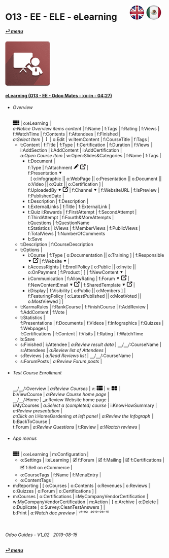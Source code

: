 # O13 - EE - ELE - eLearning &nbsp;&nbsp;&nbsp;&nbsp; [![en-uk](/doc/img/flg/en-uk-flg-btn-sml.png)](/en-uk/o13/ee/ele/en-uk-o13-ee-ele-guides.md) [ ![es-mx](/doc/img/flg/es-mx-flg-btn-sml.png)](/es-mx/o13/ee/ele/es-mx-o13-ee-ele-guides.md)
#### [_&#x23CE; menu_](/en-uk/o13/ee/en-uk-o13-ee-guides-menu.md "Back to EE menu")  
### ![ele](/doc/img/app/big/ele.png)
[ⱽ¹²³⁴⁵⁶⁷⁸⁹⁰⁻]: # (ⱽ¹²³⁴⁵⁶⁷⁸⁹⁰⁻)

#### [eLearning (O13 - EE - Odoo Mates - xx-in - 04:27)](https://youtube.com/embed/t5q7asYzhRY?autoplay=1&start=0&end=246&rel=0)  
- ###### Overview  
  ![apps](/doc/img/apps.png) | o:eLearning |  
  _a:Notice Overview items content_ | f:Name | f:Tags | f:Rating | f:Views | f:WatchTime | f:Contents | f:Attendees | f:Finished |  
  _a:Select Item_ | &nbsp;**&#x2807;** | o:Edit | w:ItemContent | 
  f:CourseTitle | f:Tags |  
  - t:Content | f:Title | f:Type | f:Certification | f:Duration | f:Views | 
    i:AddSection | i:AddContent | i:AddCertification |  
    _a:Open Course Item_ | w:Open:Slides&Categories | f:Name | f:Tags |  
	- t:Document |  
	  f:Type | f:Attachment ![edit](/doc/img/edit.png) ![show_catalog](/doc/img/show_catalog.png) |  
	  f:Presentation &#x2BC6;  
	  &nbsp;&nbsp;\[ o:Infographic || o:WebPage || o:Presentation || o:Document || o:Video || o:Quiz || o:Certification ] |  
	  f:UploadedBy &#x2BC6; ![show_catalog](/doc/img/show_catalog.png) | f:Channel &#x2BC6; | f:WebsiteURL | f:IsPreview | f:PublishedDate |  
	- t:Description | f:Description |  
	- t:ExternalLinks | f:Title | f:ExternalLink |  
	- t:Quiz
	  i:Rewards | f:FirstAttempt | f:SecondAttempt | f:ThirdAttempt | f:Fourth&MoreAttempts |  
	  i:Questions | f:QuestionName  
	  t:Statistics | i:Views | f:MemberViews | f:PublicViews | f:TotalViews | f:NumberOfComments  
	- b:Save
  - t:Description | f:CourseDescription
  - t:Options |  
	- i:Course | f:Type \[ o:Documentation || o:Training ] | f:Responsible &#x2BC6; ![show_catalog](/doc/img/show_catalog.png) | f:Website &#x2BC6; |  
	- i:AccessRights | f:EnrollPolicy \[ o:Public || o:Invite || o:OnPayment \[ f:Product ] ] | f:NewContent &#x2BC6; |  
	- i:Communication | f:AllowRating | f:Forum &#x2BC6; ![show_catalog](/doc/img/show_catalog.png) |
	  f:NewContentEmail &#x2BC6; ![show_catalog](/doc/img/show_catalog.png) | f:SharedTemplate &#x2BC6; ![show_catalog](/doc/img/show_catalog.png) |  
	- i:Display | f:Visibility \[ o:Public || o:Members ] |  
	  f:FeaturingPolicy \[ o:LatestPublished || o:MostVoted || o:MostViewed ] |  
  - t:KarmaRules | f:RankCourse | f:FinishCourse | f:AddReview | f:AddContent | f:Vote |  
  - t:Statistics |  
	f:Presentations | f:Documents | f:Videos | f:Infographics | f:Quizzes | f:Webpages |  
	f:Certifications | f:Content | f:Visits | f:Rating | f:WatchTime
  - b:Save
  - s:Finished | i:Attendee | _a:Review result data_ | &#x23BD;/&#x23BD;/:CourseName | s:Attendees | _a:Review list of Attendees_ |  
  - s:Reviews | _a:Read Reviews list_ | &#x23BD;/&#x23BD;/:CourseName |  
  - s:ForumPosts | _a:Review Forum posts_ |  
- ###### Test Course Enrollment  
  &#x23BD;/&#x23BD;/:Overview | _a:Review Courses_ | v: ![view_list](/doc/img/view_list.png) | v: ![view_kanban](/doc/img/view_kanban.png) |  
  b:ViewCourse | _a:Review Course home page_ |  
  &#x23BD;/&#x23BD;/:Home | _a:Review Website home page |  
  i:MyCourses | _a:Select a (completed) course_ | i:KnowHowSummary | _a:Review presentation_ |  
  _a:Click on_ i:HomeGardening _at left panel_ | _a:Review the Infograph_ | b:BackToCourse |  
  t:Forum | _a:Review Questions_ | t:Review | _a:Wactch reviews_ |  
- ###### App menus
  ![apps](/doc/img/apps.png) | o:eLearning | m:Configuration | 
  - o:Settings | i:eLearning | &#x1F5F9; f:Forum | &#x1F5F9; f:Mailing | &#x1F5F9; f:Certifications | &#x1F5F9; f:Sell on eCommerce | 
  - o:CourseTags | f:Name | f:MenuEntry |  
  - o:ContentTags |  
- m:Reporting | \[ o:Courses | o:Contents | o:Revenues | o:Reviews | o:Quizzes | o:Forum | o:Certifications ] |  
- m:Courses | o:Certifications | i:MyCompanyVendorCertification | 
  w:MyCompanyVendorCertification | m:Action | \[ o:Archive | o:Delete | o:Duplicate | o:Survey:CleanTestAnswers ] |  
  b:Print | _a:Watch doc preview_ | 
  ⱽ¹⁻⁰² &nbsp;²⁰¹⁹⁻⁰⁸⁻¹⁵

<br>

###### Odoo Guides - V1_02 &nbsp; 2019-08-15  
**[_&#x23CE; menu_](/en-uk/o13/ee/en-uk-o13-ee-guides-menu.md)**  

